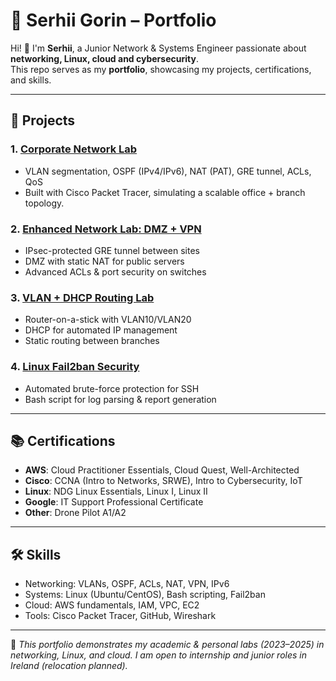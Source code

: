 # 💼 Serhii Gorin – Portfolio

Hi! 👋 I'm **Serhii**, a Junior Network & Systems Engineer passionate about **networking, Linux, cloud and cybersecurity**.  
This repo serves as my **portfolio**, showcasing my projects, certifications, and skills.  

---

## 🚀 Projects

### 1. [Corporate Network Lab](https://github.com/gorinserhii-spec/PacketTracer-Corporate-Network-Project)
- VLAN segmentation, OSPF (IPv4/IPv6), NAT (PAT), GRE tunnel, ACLs, QoS  
- Built with Cisco Packet Tracer, simulating a scalable office + branch topology.  

### 2. [Enhanced Network Lab: DMZ + VPN](https://github.com/gorinserhii-spec/PacketTracer-VPN-NAT-DMZ-Lab)
- IPsec-protected GRE tunnel between sites  
- DMZ with static NAT for public servers  
- Advanced ACLs & port security on switches  

### 3. [VLAN + DHCP Routing Lab](https://github.com/gorinserhii-spec/PacketTracer-VLAN-DHCP-Lab)
- Router-on-a-stick with VLAN10/VLAN20  
- DHCP for automated IP management  
- Static routing between branches  

### 4. [Linux Fail2ban Security](https://github.com/gorinserhii-spec/linux-fail2ban-security)
- Automated brute-force protection for SSH  
- Bash script for log parsing & report generation  

---

## 📚 Certifications
- **AWS**: Cloud Practitioner Essentials, Cloud Quest, Well-Architected  
- **Cisco**: CCNA (Intro to Networks, SRWE), Intro to Cybersecurity, IoT  
- **Linux**: NDG Linux Essentials, Linux I, Linux II  
- **Google**: IT Support Professional Certificate  
- **Other**: Drone Pilot A1/A2  

---

## 🛠 Skills
- Networking: VLANs, OSPF, ACLs, NAT, VPN, IPv6  
- Systems: Linux (Ubuntu/CentOS), Bash scripting, Fail2ban  
- Cloud: AWS fundamentals, IAM, VPC, EC2  
- Tools: Cisco Packet Tracer, GitHub, Wireshark  

---

📌 *This portfolio demonstrates my academic & personal labs (2023–2025) in networking, Linux, and cloud. I am open to internship and junior roles in Ireland (relocation planned).*  
